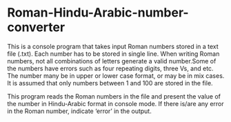 # Roman-Hindu-Arabic-number-converter 

This is a console program that takes input Roman numbers stored in a text file (.txt). Each number has to be stored in single line.
When writing Roman numbers, not all combinations of letters generate a valid number.Some of the numbers have errors such as four repeating digits, three Vs, and etc.
The number many be in upper or lower case format, or may be in mix cases. It is assumed that only numbers between 1 and 100 are stored in the file.

This program reads the Roman numbers in the file and present the value of the number in Hindu-Arabic format in console mode. If there is/are any error in the Roman number, indicate ‘error’ in the output.
